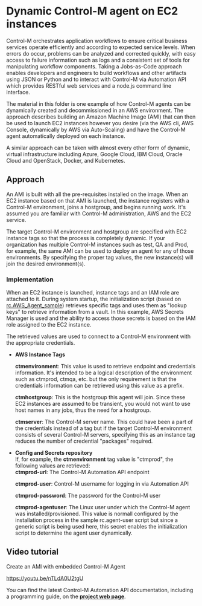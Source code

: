 # Dynamic Control-M agent on EC2 instances 
Control-M orchestrates application workflows to ensure critical business services operate efficiently and according to expected service levels. When errors do occur, problems can be analyzed and corrected quickly, with easy access to failure information such as logs and a consistent set of tools for manipulating workflow components. Taking a Jobs-as-Code approach enables developers and engineers to build workflows and other artifacts using JSON or Python and to interact with Control-M via Automation API which provides RESTful web services and a node.js command line interface. 

The material in this folder is one example of how Control-M agents can be dynamically created and decommissioned in an AWS environment. The approach describes building an Amazon Machine Image (AMI) that can then be used to launch EC2 instances however you desire (via the AWS cli, AWS Console, dynamically by AWS via Auto-Scaling) and have the Control-M agent automatically deployed on each instance.

A similar approach can be taken with almost every other form of dynamic, virtual infrastructure including Azure, Google Cloud, IBM Cloud, Oracle Cloud and OpenStack, Docker, and Kubernetes.

## Approach
An AMI is built with all the pre-requisites installed on the image. When an EC2 instance based on that AMI is launched, the instance registers with a Control-M environment, joins a hostgroup, and begins running work. It's assumed you are familiar with Control-M administration, AWS and the EC2 service.

The target Control-M environment and hostgroup are specified with EC2 instance tags so that the process is completely dynamic. If your organization has multiple Control-M instances such as test, QA and Prod, for example, the same AMI can be used to deploy an agent for any of those environments. By specifying the proper tag values, the new instance(s) will join the desired environment(s).

### Implementation
When an EC2 instance is launched, instance tags and an IAM role are attached to it. During system startup, the initialization script (based on [rc.AWS_Agent_sample](https://github.com/controlm/automation-api-community-solutions/blob/master/3-infrastructure-as-code-examples/manage-workload-on-ec2/rc.AWS_Agent_sample)) retrieves specific tags and uses them as "lookup keys" to retrieve information from a vault. In this example, AWS Secrets Manager is used and the ability to access those secrets is based on the IAM role assigned to the EC2 instance.  

The retrieved values are used to connect to a Control-M environment with the appropriate credentials.

+ **AWS Instance Tags**

   **ctmenvironment**: This value is used to retrieve endpoint and credentials information. It's intended to be a logical description of the environment such as ctmprod, ctmqa, etc. but the only requirement is that the credentials information can be retrieved using this value as a prefix.    

   **ctmhostgroup**: This is the hostgroup this agent will join. Since these EC2 instances are assumed to be transient, you would not want to use host names in any jobs, thus the need for a hostgroup.    

   **ctmserver**: The Control-M server name. This could have been a part of the credentials instead of a tag but if the target Control-M environment consists of several Control-M servers, specifying this as an instance tag reduces the number of credential "packages" required.   

+ **Config and Secrets repository**  
  If, for example, the **ctmenvironment** tag value is "ctmprod", the following values are retrieved:  
  **ctmprod-url**: The Control-M Automation API endpoint  

  **ctmprod-user**: Control-M username for logging in via Automation API    

  **ctmprod-password**: The password for the Control-M user    

  **ctmprod-agentuser**: The Linux user under which the Control-M agent was installed/provisioned. This value is normall configured by the installation process in the sample rc.agent-user script but since a generic script is being used here, this secret enables the initialization script to determine the agent user dynamically.  

## Video tutorial
Create an AMI with embedded Control-M Agent

 https://youtu.be/nTLdA0U2tgU 

You can find the latest Control-M Automation API documentation, including a programming guide, on the [**project web page**](https://docs.bmc.com/docs/display/public/workloadautomation/Control-M+Automation+API+-+Getting+Started+Guide).
